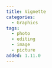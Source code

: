 ```yaml
---
title: Vignette
categories:
  - Graphics
tags:
  - photo
  - editing
  - image
  - picture
added: 1.11.0
---
```

